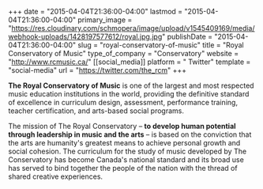 +++
date = "2015-04-04T21:36:00-04:00"
lastmod = "2015-04-04T21:36:00-04:00"
primary_image = "https://res.cloudinary.com/schmopera/image/upload/v1545409169/media/webhook-uploads/1428197577612/royal.jpg.jpg"
publishDate = "2015-04-04T21:36:00-04:00"
slug = "royal-conservatory-of-music"
title = "Royal Conservatory of Music"
type_of_company = "Conservatory"
website = "http://www.rcmusic.ca/"
[[social_media]]
platform = " Twitter"
template = "social-media"
url = "https://twitter.com/the_rcm"
+++

<p>
	<b>The Royal Conservatory of Music</b> is one of the largest and most respected music education institutions in the world, providing the definitive standard of excellence in curriculum design, assessment, performance training, teacher certification, and arts-based social programs.
</p>
<p>
	The mission of The Royal Conservatory – <b>to develop human potential through leadership in music and the arts</b> – is based on the conviction that the arts are humanity's greatest means to achieve personal growth and social cohesion. The curriculum for the study of music developed by The Conservatory has become Canada's national standard and its broad use has served to bind together the people of the nation with the thread of shared creative experiences.
</p>
